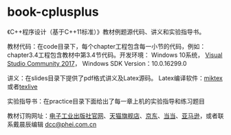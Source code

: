 # book-cplusplus
《C++程序设计（基于C++11标准）》教材例题源代码、讲义和实验指导书。

教材代码：在code目录下，每个chapter工程包含每一小节的代码，例如：chapter3.4工程包含教材中第3.4节代码。开发环境： Windows 10系统， [Visual Studio Community 2017][vs2017]， Windows SDK Version：10.0.16299.0

讲义：在slides目录下提供了pdf格式讲义及Latex源码。 Latex编译软件：[miktex][miktex_]或者[texlive][texlive_]

实验指导书：在practice目录下面给出了每一章上机的实验指导和练习题目

教材订购网址：[电子工业出版社官网][phei]、[天猫旗舰店][tianmao]、[京东][jd]、[当当][dangdang]、[亚马逊][amazon]，或者联系戴晨辰编辑 dcc@phei.com.cn

[vs2017]: https://visualstudio.microsoft.com/vs/community/
[miktex_]: https://miktex.org/download
[texlive_]: https://tug.org/texlive/acquire-netinstall.html
[phei]: https://www.phei.com.cn/module/goods/wssd_content.jsp?bookid=52723
[tianmao]: https://detail.tmall.com/item.htm?spm=a1z10.5-b.w4011-17538325040.26.129d66dbA1Cn8D&id=576915359900&rn=de470f45922c94391043e09f1304e7e9&abbucket=3
[jd]: https://item.jd.com/12424029.html?dist=jd
[amazon]: https://www.amazon.cn/dp/B07GW2N5MX/ref=sr_1_1?ie=UTF8&qid=1537253553&sr=8-1&keywords=C%2B%2B%E7%A8%8B%E5%BA%8F%E8%AE%BE%E8%AE%A1+%E6%9D%8E%E9%95%BF%E6%B2%B3
[dangdang]: http://product.dangdang.com/25338942.html

